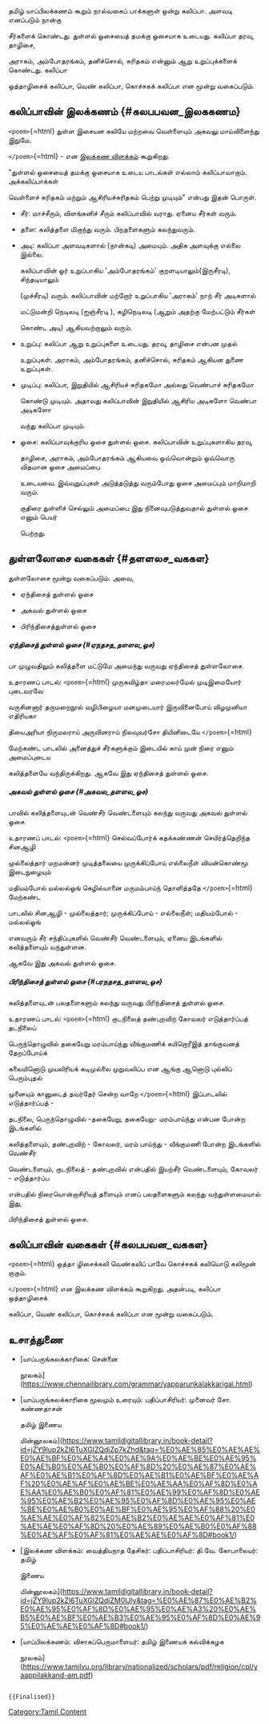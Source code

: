 தமிழ் யாப்பிலக்கணம் கூறும் நால்வகைப் பாக்களுள் ஒன்று கலிப்பா. அளவடி எனப்படும் நான்கு
சீர்களைக் கொண்டது. துள்ளல் ஓசையைத் தமக்கு ஓசையாக உடையது. கலிப்பா தரவு, தாழிசை,
அராகம், அம்போதரங்கம், தனிச்சொல், சுரிதகம் என்னும் ஆறு உறுப்புக்களைக் கொண்டது. கலிப்பா
ஒத்தாழிசைக் கலிப்பா, வெண் கலிப்பா, கொச்சகக் கலிப்பா என மூன்று வகைப்படும்.

## கலிப்பாவின் இலக்கணம் {#கலபபவன_இலககணம}

`<poem>`{=html} துள்ள இசையன கலியே மற்றவை வெள்ளையும் அகவலு மாய்விளைந்து இறுமே.
`</poem>`{=html} - என [இலக்கண விளக்கம்](இலக்கண_விளக்கம் "wikilink") கூறுகிறது.
"துள்ளல் ஓசையைத் தமக்கு ஓசையாக உடைய பாடல்கள் எல்லாம் கலிப்பாவாகும். அக்கலிப்பாக்கள்
வெள்ளைச் சுரிதகம் மற்றும் ஆசிரியச்சுரிதகம் பெற்று முடியும்" என்பது இதன் பொருள்.

-   சீர்: மாச்சீரும், விளங்கனிச் சீரும் கலிப்பாவில் வராது. ஏனைய சீர்கள் வரும்.
-   தளை: கலித்தளை மிகுந்து வரும். பிறதளைகளும் கலந்துவரும்.
-   அடி: கலிப்பா அளவடிகளால் (நான்கடி) அமையும். அதிக அளவுக்கு எல்லை இல்லை.
    கலிப்பாவின் ஓர் உறுப்பாகிய 'அம்போதரங்கம்' குறளடியாலும்(இருசீரடி), சிந்தடியாலும்
    (முச்சீரடி) வரும். கலிப்பாவின் மற்றோர் உறுப்பாகிய 'அராகம்' நாற் சீர் அடிகளால்
    மட்டுமன்றி நெடிலடி (ஐஞ்சீரடி ), கழிநெடிலடி (ஆறும் அதற்கு மேற்பட்டும் சீர்கள்
    கொண்ட அடி) ஆகியவற்றாலும் வரும்.
-   உறுப்பு: கலிப்பா ஆறு உறுப்புகளை உடையது. தரவு, தாழிசை என்பன முதல்
    உறுப்புகள். அராகம், அம்போதரங்கம், தனிச்சொல், சுரிதகம் ஆகியன துணை உறுப்புகள்.
-   முடிப்பு: கலிப்பா, இறுதியில் ஆசிரியச் சுரிதகமோ அல்லது வெண்பாச் சுரிதகமோ
    கொண்டு முடியும். அதாவது கலிப்பாவின் இறுதியில் ஆசிரிய அடிகளோ வெண்பா அடிகளோ
    வந்து கலிப்பா முடியும்.
-   ஓசை: கலிப்பாவுக்குரிய ஓசை துள்ளல் ஓசை. கலிப்பாவின் உறுப்புகளாகிய தரவு,
    தாழிசை, அராகம், அம்போதரங்கம் ஆகியவை ஒவ்வொன்றும் ஒவ்வொரு விதமான ஓசை அமைப்பை
    உடையவை. இவ்வுறுப்புகள் அடுத்தடுத்து வரும்போது ஓசை அமைப்பும் மாறிமாறி வரும்.
    குதிரை துள்ளிச் செல்லும் அமைப்பை இது நினைவுபடுத்துவதால் துள்ளல் ஓசை எனும் பெயர்
    பெற்றது.

## துள்ளலோசை வகைகள் {#தளளலச_வககள}

துள்ளலோசை மூன்று வகைப்படும். அவை,

-   ஏந்திசைத் துள்ளல் ஓசை
-   அகவல் துள்ளல் ஓசை
-   பிரிந்திசைத்துள்ளல் ஓசை

##### ஏந்திசைத் துள்ளல் ஓசை {#ஏநதசத_தளளல_ஓச}

பா முழுவதிலும் கலித்தளை மட்டுமே அமைந்து வருவது ஏந்திசைத் துள்ளலோசை.

உதாரணப் பாடல்: `<poem>`{=html} முருகவிழ்தா மரைமலர்மேல் முடிஇமையோர் புடைவரவே
வருசினனார் தருமறைநூல் வழிபிழையா மனமுடையார் இருவினைபோய் விழமுனியா எதிரியகா
தியைஅரியா நிருமலராய் அருவினராய் நிலவுவர்சோ தியினிடையே `</poem>`{=html}
மேற்கண்ட பாடலில் அனைத்துச் சீர்களுக்கும் இடையில் காய் முன் நிரை எனும் அமைப்புடைய
கலித்தளையே வந்திருக்கிறது. ஆகவே இது ஏந்திசைத் துள்ளல் ஓசை.

##### அகவல் துள்ளல் ஓசை {#அகவல_தளளல_ஓச}

பாவில் கலித்தளையுடன் வெண்சீர் வெண்டளையும் கலந்து வருவது அகவல் துள்ளல் ஓசை.

உதாரணப் பாடல்: `<poem>`{=html} செல்வப்போர்க் கதக்கண்ணன் செயிர்த்தெறிந்த சினஆழி
முல்லைத்தார் மறமன்னர் முடித்தலையை முருக்கிப்போய் எல்லைநீள் வியன்கொண்மூ இடைநுழையும்
மதியம்போல் மல்லல்ஓங் கெழில்யானை மருமம்பாய்ந் தொளித்ததே `</poem>`{=html} மேற்கண்ட
பாடலில் சினஆழி - முல்லைத்தார்; முருக்கிப்போய் - எல்லைநீள்; மதியம்போல் - மல்லல்ஓங்
எனவரும் சீர் சந்திப்புகளில் வெண்சீர் வெண்டளையும், ஏனைய இடங்களில் கலித்தளையும் வந்துள்ளன.
ஆகவே இது அகவல் துள்ளல் ஓசை.

##### பிரிந்திசைத் துள்ளல் ஓசை {#பரநதசத_தளளல_ஓச}

கலித்தளையுடன் பலதளைகளும் கலந்து வருவது பிரிந்திசைத் துள்ளல் ஓசை.

உதாரணப் பாடல்: `<poem>`{=html} குடநிலைத் தண்புறவிற் கோவலர் எடுத்தார்ப்பத் தடநிலைப்
பெருந்தொழுவில் தகையேறு மரம்பாய்ந்து வீங்குமணிக் கயிறொரீஇத் தாங்குவனத் தேறப்போய்க்
கலையினொடு முயலிரியக் கடிமுல்லை முறுவலிப்ப என ஆங்கு ஆனொடு புல்லிப் பெரும்புதல்
முனையும் கானுடைத் தவர்தேர் சென்ற வாறே `</poem>`{=html} இப்பாடலில் எடுத்தார்ப்பத் -
தடநிலை, பெருந்தொழுவில் -தகையேறு, தகையேறு- மரம்பாய்ந்து என்பன போன்ற இடங்களில்
கலித்தளையும், தண்புறவிற் - கோவலர், மரம் பாய்ந்து - வீங்குமணி போன்ற இடங்களில் வெண்சீர்
வெண்டளையும், குடநிலைத் - தண்புறவில் என்பதில் இயற்சீர் வெண்டளையும், கோவலர் - எடுத்தார்ப்ப
என்பதில் நிரையொன்றாசிரியத் தளையும் எனப் பலதளைகளும் கலந்து வந்துள்ளமையால் இது,
பிரிந்திசைத் துள்ளல் ஓசை.

## கலிப்பாவின் வகைகள் {#கலபபவன_வககள}

`<poem>`{=html} ஒத்தா ழிசைக்கலி வெண்கலிப் பாவே கொச்சகக் கலியொடு கலிமூன் றாகும்.
`</poem>`{=html} என இலக்கண விளக்கம் கூறுகிறது. அதன்படி, கலிப்பா ஒத்தாழிசைக்
கலிப்பா, வெண் கலிப்பா, கொச்சகக் கலிப்பா என மூன்று வகைப்படும்.

## உசாத்துணை

-   [யாப்பருங்கலக்காரிகை: சென்னை
    நூலகம்](https://www.chennailibrary.com/grammar/yapparunkalakkarigai.html)
-   [யாப்பருங்கலக்காரிகை மூலமும் உரையும்: பதிப்பாசிரியர்: முனைவர் சோ. கண்ணதாசன்
    தமிழ் இணைய
    மின்னூலகம்](https://www.tamildigitallibrary.in/book-detail?id=jZY9lup2kZl6TuXGlZQdjZp7kZhd&tag=%E0%AE%85%E0%AE%AE%E0%AE%BF%E0%AE%A4%E0%AE%9A%E0%AE%BE%E0%AE%95%E0%AE%B0%E0%AE%B0%E0%AF%8D%20%E0%AE%87%E0%AE%AF%E0%AE%B1%E0%AF%8D%E0%AE%B1%E0%AE%BF%E0%AE%AF%20%E0%AE%AF%E0%AE%BE%E0%AE%AA%E0%AF%8D%E0%AE%AA%E0%AE%B0%E0%AF%81%E0%AE%99%E0%AF%8D%E0%AE%95%E0%AE%B2%E0%AE%95%E0%AF%8D%E0%AE%95%E0%AE%BE%E0%AE%B0%E0%AE%BF%E0%AE%95%E0%AF%88%20%E0%AE%AE%E0%AF%82%E0%AE%B2%E0%AE%AE%E0%AF%81%E0%AE%AE%E0%AF%8D%20%E0%AE%89%E0%AE%B0%E0%AF%88%E0%AE%AF%E0%AF%81%E0%AE%AE%E0%AF%8D#book1/)
-   [இலக்கண விளக்கம்: வைத்தியநாத தேசிகர்: பதிப்பாசிரியர்: தி.வே. கோபாலையர்: தமிழ்
    இணைய
    மின்னூலகம்](https://www.tamildigitallibrary.in/book-detail?id=jZY9lup2kZl6TuXGlZQdjZM0lJly&tag=%E0%AE%87%E0%AE%B2%E0%AE%95%E0%AF%8D%E0%AE%95%E0%AE%A3%20%E0%AE%B5%E0%AE%BF%E0%AE%B3%E0%AE%95%E0%AF%8D%E0%AE%95%E0%AE%AE%E0%AF%8D#book1/)
-   [யாப்பிலக்கணம்: விசாகப்பெருமாளையர்: தமிழ் இணையக் கல்விக்கழக
    நூலகம்](https://www.tamilvu.org/library/nationalized/scholars/pdf/religion/cpl/yaappilakkand-am.pdf)

```{=mediawiki}
{{Finalised}}
```
[Category:Tamil Content](Category:Tamil_Content "wikilink")
